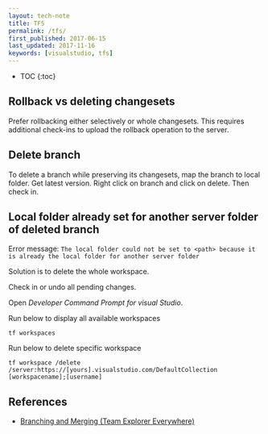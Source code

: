```yaml
---
layout: tech-note
title: TFS
permalink: /tfs/
first_published: 2017-06-15
last_updated: 2017-11-16
keywords: [visualstudio, tfs]
---
```


* TOC
{:toc}

## Rollback vs deleting changesets

Prefer rollbacking either selectively or whole changesets. This requires
additional check-ins to upload the rollback operation to the server.

## Delete branch

To delete a branch while preserving its changesets, map the branch to local
folder. Get latest version. Right click on branch and click on delete. Then
check in.

## Local folder already set for another server folder of deleted branch

Error message: `The local folder could not be set to <path> because it is
already the local folder for another server folder`

Solution is to delete the whole workspace.

Check in or undo all pending changes.

Open _Developer Command Prompt for visual Studio_.

Run below to display all available workspaces

```
tf workspaces
```

Run below to delete specific workspace

```
tf workspace /delete /server:https://[yours].visualstudio.com/DefaultCollection [workspacename];[username]
```

## References

- [Branching and Merging (Team Explorer Everywhere)](https://msdn.microsoft.com/en-us/library/gg475908(v=vs.100).aspx)
